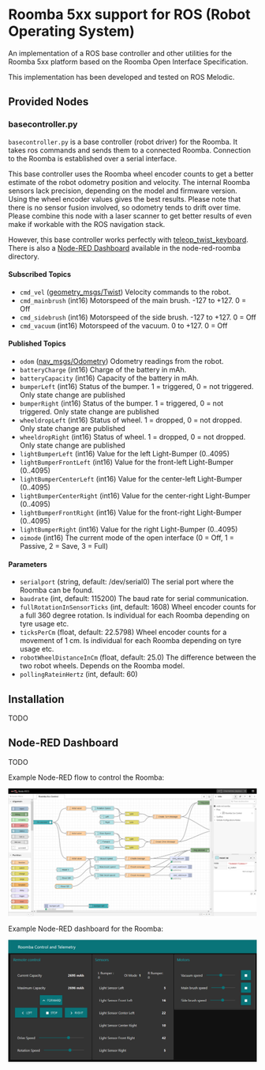 # Roomba 5xx support for ROS (Robot Operating System)

An implementation of a ROS base controller and other utilities for the Roomba 5xx platform based on the Roomba Open Interface
Specification.

This implementation has been developed and tested on ROS Melodic.

## Provided Nodes

### basecontroller.py

`basecontroller.py` is a base controller (robot driver) for the Roomba. It takes ros commands and sends them to a connected
Roomba. Connection to the Roomba is established over a serial interface.

This base controller uses the Roomba wheel encoder counts to get a better estimate of the robot odometry position and velocity. The internal Roomba sensors lack precision, depending on the model and firmware version. Using the wheel encoder values gives the best results. Please note that there is no sensor fusion involved, so odometry tends to drift over time. Please combine this node with a laser scanner to get better results of even make if workable with the ROS navigation stack.

However, this base controller works perfectly with [teleop_twist_keyboard](http://wiki.ros.org/teleop_twist_keyboard). There is
also a [Node-RED Dashboard](https://nodered.org/) available in the node-red-roomba directory.

#### Subscribed Topics

* `cmd_vel` ([geometry_msgs/Twist](http://docs.ros.org/en/api/geometry_msgs/html/msg/Twist.html))
  Velocity commands to the robot.
* `cmd_mainbrush` (int16)
  Motorspeed of the main brush. -127 to +127. 0 = Off
* `cmd_sidebrush` (int16)
  Motorspeed of the side brush. -127 to +127. 0 = Off
* `cmd_vacuum` (int16)
  Motorspeed of the vacuum. 0 to +127. 0 = Off

#### Published Topics

* `odom` ([nav_msgs/Odometry](http://docs.ros.org/en/api/nav_msgs/html/msg/Odometry.html))
  Odometry readings from the robot.
* `batteryCharge` (int16)
  Charge of the battery in mAh.
* `batteryCapacity` (int16)
  Capacity of the battery in mAh.
* `bumperLeft` (int16)
  Status of the bumper. 1 = triggered, 0 = not triggered. Only state change are published
* `bumperRight` (int16)
  Status of the bumper. 1 = triggered, 0 = not triggered. Only state change are published
* `wheeldropLeft` (int16)
  Status of wheel. 1 = dropped, 0 = not dropped. Only state change are published
* `wheeldropRight` (int16)
  Status of wheel. 1 = dropped, 0 = not dropped. Only state change are published
* `lightBumperLeft` (int16)
  Value for the left Light-Bumper (0..4095)
* `lightBumperFrontLeft` (int16)
  Value for the front-left Light-Bumper (0..4095)  
* `lightBumperCenterLeft` (int16)
  Value for the center-left Light-Bumper (0..4095)  
* `lightBumperCenterRight` (int16)
  Value for the center-right Light-Bumper (0..4095)  
* `lightBumperFrontRight` (int16)
  Value for the front-right Light-Bumper (0..4095)  
* `lightBumperRight` (int16)
  Value for the right Light-Bumper (0..4095)
* `oimode` (int16)
  The current mode of the open interface (0 = Off, 1 = Passive, 2 = Save, 3 = Full)

#### Parameters

* `serialport` (string, default: /dev/serial0)
  The serial port where the Roomba can be found.
* `baudrate` (int, default: 115200)
  The baud rate for serial communication.
* `fullRotationInSensorTicks` (int, default: 1608)
  Wheel encoder counts for a full 360 degree rotation. Is individual for each Roomba depending on tyre usage etc. 
* `ticksPerCm` (float, default: 22.5798)
  Wheel encoder counts for a movement of 1 cm. Is individual for each Roomba depending on tyre usage etc.
* `robotWheelDistanceInCm` (float, default: 25.0)
  The difference between the two robot wheels. Depends on the Roomba model.
* `pollingRateinHertz` (int, default: 60)

## Installation

TODO

## Node-RED Dashboard

TODO

Example Node-RED flow to control the Roomba:

![Example Node-RED flow](doc/noderedflow.png)

Example Node-RED dashboard for the Roomba:

![Example Node-RED dashboard](doc/nodereddashboard.png)